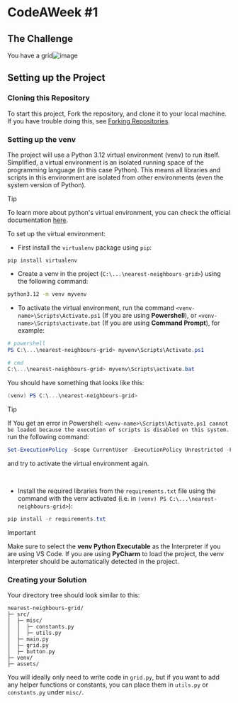 # CodeAWeek #1

## The Challenge
You have a grid![image](https://github.com/acertainpoggerman/nearest-neighbours-grid/assets/127584171/21dd94e4-00c6-4c23-88af-a9f941d1e3f2|width=10)

## Setting up the Project

### Cloning this Repository
To start this project, Fork the repository, and clone it to your local machine. If you have trouble doing this, see [Forking Repositories](https://docs.github.com/en/pull-requests/collaborating-with-pull-requests/working-with-forks/fork-a-repo).

<!-- TODO: Add Text Here -->

### Setting up the venv
The project will use a Python 3.12 virtual environment (venv) to run itself. Simplified, a virtual environment is an isolated running space of the programming language (in this case Python). This means all libraries and scripts in this environment are isolated from other environments (even the system version of Python).

> [!TIP]
> To learn more about python's virtual environment, you can check the official documentation [here](https://docs.python.org/3/library/venv.html).

To set up the virtual environment:

- First install the `virtualenv` package using `pip`:
```properties
pip install virtualenv
```

- Create a venv in the project (`C:\...\nearest-neighbours-grid>`) using the following command:
```cmd
python3.12 -m venv myvenv
```

- To activate the virtual environment, run the command `<venv-name>\Scripts\Activate.ps1` (If you are using **Powershell**), or `<venv-name>\Scripts\activate.bat` (If you are using **Command Prompt**), for example:
```powershell
# powershell
PS C:\...\nearest-neighbours-grid> myvenv\Scripts\Activate.ps1
```
```powershell
# cmd
C:\...\nearest-neighbours-grid> myvenv\Scripts\activate.bat
```
You should have something that looks like this:
```powershell
(venv) PS C:\...\nearest-neighbours-grid> 
```

> [!TIP] 
> If You get an error in Powershell: `<venv-name>\Scripts\Activate.ps1 cannot be loaded because the execution of scripts is disabled on this system.` run the following command:
> ```powershell
> Set-ExecutionPolicy -Scope CurrentUser -ExecutionPolicy Unrestricted -Force
> ```
> and try to activate the virtual environment again.

<br>

- Install the required libraries from the `requirements.txt` file using the command with the venv activated (i.e. in `(venv) PS C:\...\nearest-neighbours-grid>`):
```powershell
pip install -r requirements.txt
```

> [!IMPORTANT]  
> Make sure to select the **venv Python Executable** as the Interpreter if you are using VS Code. If you are using **PyCharm** to load the project, the venv Interpreter should be automatically detected in the project.

### Creating your Solution
Your directory tree should look similar to this:

```
nearest-neighbours-grid/
├─ src/
│  ├─ misc/
│  │  ├─ constants.py
│  │  ├─ utils.py
│  ├─ main.py
│  ├─ grid.py
│  ├─ button.py
├─ venv/
├─ assets/
```

You will ideally only need to write code in `grid.py`, but if you want to add any helper functions or constants, you can place them in `utils.py` or `constants.py` under `misc/`.
